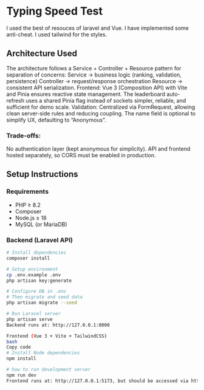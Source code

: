 # Typing Speed Test

I used the best of resouces of laravel and Vue.
I have implemented some anti-cheat.
I used tailwind for the styles.

## Architecture Used
The architecture follows a Service + Controller + Resource pattern for separation of concerns:
Service → business logic (ranking, validation, persistence)
Controller → request/response orchestration
Resource → consistent API serialization.
Frontend: Vue 3 (Composition API) with Vite and Pinia ensures reactive state management.
The leaderboard auto-refresh uses a shared Pinia flag instead of sockets simpler, reliable, and sufficient for demo scale.
Validation: Centralized via FormRequest, allowing clean server-side rules and reducing coupling.
The name field is optional to simplify UX, defaulting to “Anonymous”.

### Trade-offs:
No authentication layer (kept anonymous for simplicity).
API and frontend hosted separately, so CORS must be enabled in production.

## Setup Instructions

### Requirements
- PHP ≥ 8.2  
- Composer  
- Node.js ≥ 18  
- MySQL (or MariaDB)

### Backend (Laravel API)

```bash
# Install dependencies
composer install

# Setup environment
cp .env.example .env
php artisan key:generate

# Configure DB in .env
# Then migrate and seed data
php artisan migrate --seed

# Run Laravel server
php artisan serve
Backend runs at: http://127.0.0.1:8000

Frontend (Vue 3 + Vite + TailwindCSS)
bash
Copy code
# Install Node dependencies
npm install

# how to run development server
npm run dev
Frontend runs at: http://127.0.0.1:5173, but should be accessed via http://127.0.0.1:8000 (served by Laravel).
